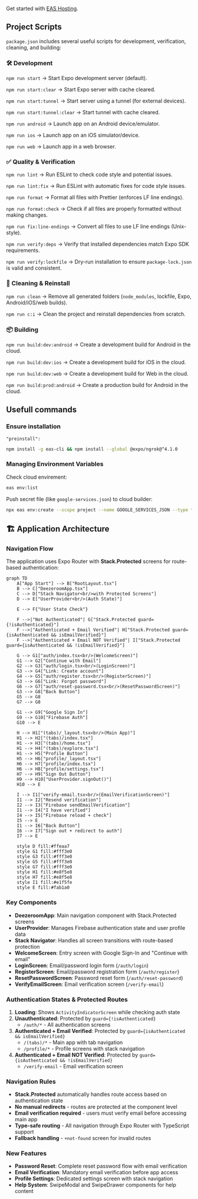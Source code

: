 Get started with [EAS Hosting](https://docs.expo.dev/eas/hosting/introduction/).

## Project Scripts

`package.json` includes several useful scripts for development, verification, cleaning, and building:

### 🛠 Development

`npm run start` → Start Expo development server (default).

`npm run start:clear` → Start Expo server with cache cleared.

`npm run start:tunnel` → Start server using a tunnel (for external devices).

`npm run start:tunnel:clear` → Start tunnel with cache cleared.

`npm run android` → Launch app on an Android device/emulator.

`npm run ios` → Launch app on an iOS simulator/device.

`npm run web` → Launch app in a web browser.

### ✅ Quality & Verification

`npm run lint` → Run ESLint to check code style and potential issues.

`npm run lint:fix` → Run ESLint with automatic fixes for code style issues.

`npm run format` → Format all files with Prettier (enforces LF line endings).

`npm run format:check` → Check if all files are properly formatted without making changes.

`npm run fix:line-endings` → Convert all files to use LF line endings (Unix-style).

`npm run verify:deps` → Verify that installed dependencies match Expo SDK requirements.

`npm run verify:lockfile` → Dry-run installation to ensure `package-lock.json` is valid and consistent.

### 🧹 Cleaning & Reinstall

`npm run clean` → Remove all generated folders (`node_modules`, lockfile, Expo, Android/iOS/web builds).

`npm run c:i` → Clean the project and reinstall dependencies from scratch.

### 📦 Building

`npm run build:dev:android` → Create a development build for Android in the cloud.

`npm run build:dev:ios` → Create a development build for iOS in the cloud.

`npm run build:dev:web` → Create a development build for Web in the cloud.

`npm run build:prod:android` → Create a production build for Android in the cloud.

## Usefull commands

### Ensure installation

`"preinstall":`

```bash
npm install -g eas-cli && npm install --global @expo/ngrok@^4.1.0
```

### Managing Environment Variables

Check cloud envirement:

```bash
eas env:list
```

Push secret file (like `google-services.json`) to cloud builder:

```bash
npx eas env:create --scope project --name GOOGLE_SERVICES_JSON --type file --value ./credentials/android/google-services.json
```

## 🏗 Application Architecture

### Navigation Flow

The application uses Expo Router with **Stack.Protected** screens for route-based authentication:

```mermaid
graph TD
    A["App Start"] --> B["RootLayout.tsx"]
    B --> C["DeezeroomApp.tsx"]
    C --> D["Stack Navigator<br/>with Protected Screens"]
    D --> E["UserProvider<br/>(Auth State)"]

    E --> F{"User State Check"}

    F -->|"Not Authenticated"| G["Stack.Protected guard={!isAuthenticated}"]
    F -->|"Authenticated + Email Verified"| H["Stack.Protected guard={isAuthenticated && isEmailVerified}"]
    F -->|"Authenticated + Email NOT Verified"| I["Stack.Protected guard={isAuthenticated && !isEmailVerified}"]

    G --> G1["auth/index.tsx<br/>(WelcomeScreen)"]
    G1 --> G2["Continue with Email"]
    G2 --> G3["auth/login.tsx<br/>(LoginScreen)"]
    G3 --> G4["Link: Create account"]
    G4 --> G5["auth/register.tsx<br/>(RegisterScreen)"]
    G3 --> G6["Link: Forgot password"]
    G6 --> G7["auth/reset-password.tsx<br/>(ResetPasswordScreen)"]
    G3 --> G8["Back Button"]
    G5 --> G8
    G7 --> G8

    G1 --> G9["Google Sign In"]
    G9 --> G10["Firebase Auth"]
    G10 --> E

    H --> H1["(tabs)/_layout.tsx<br/>(Main App)"]
    H1 --> H2["(tabs)/index.tsx"]
    H1 --> H3["(tabs)/home.tsx"]
    H1 --> H4["(tabs)/explore.tsx"]
    H1 --> H5["Profile Button"]
    H5 --> H6["profile/_layout.tsx"]
    H6 --> H7["profile/index.tsx"]
    H6 --> H8["profile/settings.tsx"]
    H7 --> H9["Sign Out Button"]
    H9 --> H10["UserProvider.signOut()"]
    H10 --> E

    I --> I1["verify-email.tsx<br/>(EmailVerificationScreen)"]
    I1 --> I2["Resend verification"]
    I2 --> I3["Firebase sendEmailVerification"]
    I1 --> I4["I have verified"]
    I4 --> I5["Firebase reload + check"]
    I5 --> E
    I1 --> I6["Back Button"]
    I6 --> I7["Sign out + redirect to auth"]
    I7 --> E

    style D fill:#ffeaa7
    style G1 fill:#fff3e0
    style G3 fill:#fff3e0
    style G5 fill:#fff3e0
    style G7 fill:#fff3e0
    style H1 fill:#e8f5e8
    style H7 fill:#e8f5e8
    style I1 fill:#e1f5fe
    style E fill:#fab1a0
```

### Key Components

- **DeezeroomApp**: Main navigation component with Stack.Protected screens
- **UserProvider**: Manages Firebase authentication state and user profile data
- **Stack Navigator**: Handles all screen transitions with route-based protection
- **WelcomeScreen**: Entry screen with Google Sign-In and "Continue with email"
- **LoginScreen**: Email/password login form (`/auth/login`)
- **RegisterScreen**: Email/password registration form (`/auth/register`)
- **ResetPasswordScreen**: Password reset form (`/auth/reset-password`)
- **VerifyEmailScreen**: Email verification screen (`/verify-email`)

### Authentication States & Protected Routes

1. **Loading**: Shows `ActivityIndicatorScreen` while checking auth state
2. **Unauthenticated**: Protected by `guard={!isAuthenticated}`
   - `/auth/*` - All authentication screens
3. **Authenticated + Email Verified**: Protected by `guard={isAuthenticated && isEmailVerified}`
   - `/(tabs)/*` - Main app with tab navigation
   - `/profile/*` - Profile screens with stack navigation
4. **Authenticated + Email NOT Verified**: Protected by `guard={isAuthenticated && !isEmailVerified}`
   - `/verify-email` - Email verification screen

### Navigation Rules

- **Stack.Protected** automatically handles route access based on authentication state
- **No manual redirects** - routes are protected at the component level
- **Email verification required** - users must verify email before accessing main app
- **Type-safe routing** - All navigation through Expo Router with TypeScript support
- **Fallback handling** - `+not-found` screen for invalid routes

### New Features

- **Password Reset**: Complete reset password flow with email verification
- **Email Verification**: Mandatory email verification before app access
- **Profile Settings**: Dedicated settings screen with stack navigation
- **Help System**: SwipeModal and SwipeDrawer components for help content
